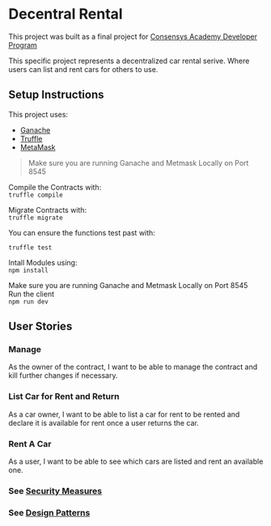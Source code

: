 # Decentral Rental

This project was built as a final project for [Consensys Academy Developer Program](https://courses.consensys.net/courses/course-v1:ConsenSysAcademy+2018DP+1/about)

This specific project represents a decentralized car rental serive. Where users can list and rent cars for others to use.

## Setup Instructions
This project uses:
- [Ganache](https://truffleframework.com/ganache) 
- [Truffle](https://truffleframework.com/truffle)
- [MetaMask](https://metamask.io/)

> Make sure you are running Ganache and Metmask Locally on Port 8545

Compile the Contracts with:  
```truffle compile```

Migrate Contracts with:  
```truffle migrate```

You can ensure the functions test past with:

`truffle test`

Intall Modules using:  
```npm install```

Make sure you are running Ganache and Metmask Locally on Port 8545   
Run the client  
`npm run dev`

## User Stories

### Manage 
As the owner of the contract, I want to be able to manage the contract and kill further changes if necessary.

### List Car for Rent and Return
As a car owner, I want to be able to list a car for rent to be rented and declare it is available for rent once a user returns the car.

### Rent A Car
As a user, I want to be able to see which cars are listed and rent an available one. 

### See [Security Measures](./avoiding_common_attacks.md)

### See [Design Patterns](./design_pattern_desicions.md)
